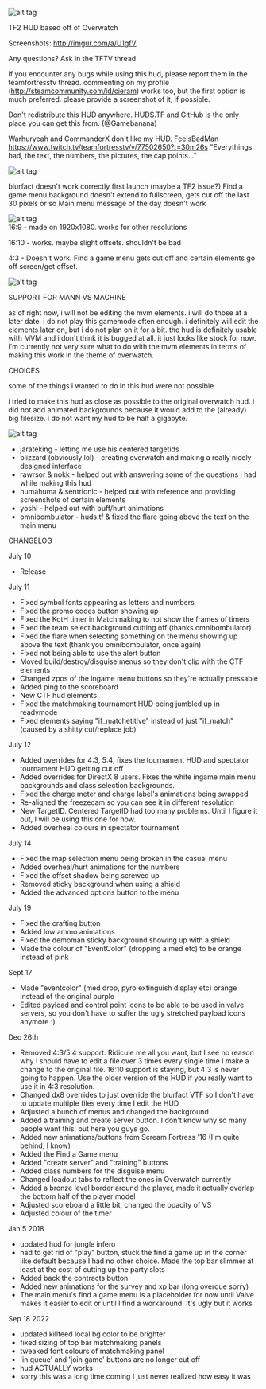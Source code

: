 ![alt tag](http://puu.sh/pXEfC/bd3aaad500.png)

TF2 HUD based off of Overwatch

Screenshots: http://imgur.com/a/U1gfV

Any questions? Ask in the TFTV thread

If you encounter any bugs while using this hud, please report them in the teamfortresstv thread. commenting on my profile (http://steamcommunity.com/id/cieram) works too, but the first option is much preferred. please provide a screenshot of it, if possible.

Don't redistribute this HUD anywhere. HUDS.TF and GitHub is the only place you can get this from. (@Gamebanana)

Warhuryeah and CommanderX don't like my HUD. FeelsBadMan
https://www.twitch.tv/teamfortresstv/v/77502650?t=30m26s
"Everythings bad, the text, the numbers, the pictures, the cap points..."
	
![alt tag](http://puu.sh/pXEu9/8abb73eff0.png)	

blurfact doesn't work correctly first launch (maybe a TF2 issue?)
Find a game menu background doesn't extend to fullscreen, gets cut off the last 30 pixels or so
Main menu message of the day doesn't work

![alt tag](http://puu.sh/pXEqs/66fe92f9ee.png)	
16:9 - made on 1920x1080. works for other resolutions

16:10 - works. maybe slight offsets. shouldn't be bad

4:3 - Doesn't work. Find a game menu gets cut off and certain elements go off screen/get offset.

![alt tag](http://puu.sh/pXEp7/fec3bfbea3.png)	

SUPPORT FOR MANN VS MACHINE

as of right now, i will not be editing the mvm elements. i will do those at a later date. i do not play this gamemode often enough. i definitely will edit the elements later on, but i do not plan on it for a bit. the hud is definitely usable with MVM and i don't think it is bugged at all.  it just looks like stock for now. i'm currently not very sure what to do with the mvm elements in terms of making this work in the theme of overwatch.

CHOICES

some of the things i wanted to do in this hud were not possible.
	
i tried to make this hud as close as possible to the original overwatch hud. i did not add animated backgrounds because it would add to the (already) big filesize. i do not want my hud to be half a gigabyte.
	
![alt tag](http://puu.sh/pXEnu/977413608e.png)
 - jarateking - letting me use his centered targetids
 - blizzard (obviously lol) - creating overwatch and making a really nicely designed interface
 - rawrsor & nokk - helped out with answering some of the questions i had while making this hud
 - humahuma & sentrionic - helped out with reference and providing screenshots of certain elements
 - yoshi - helped out with buff/hurt animations
 - omnibombulator - huds.tf & fixed the flare going above the text on the main menu	
 
CHANGELOG

July 10
- Release

July 11
- Fixed symbol fonts appearing as letters and numbers
- Fixed the promo codes button showing up
- Fixed the KotH timer in Matchmaking to not show the frames of timers
- Fixed the team select background cutting off (thanks omnibombulator)
- Fixed the flare when selecting something on the menu showing up above the text (thank you omnibombulator, once again)
- Fixed not being able to use the alert button
- Moved build/destroy/disguise menus so they don't clip with the CTF elements
- Changed zpos of the ingame menu buttons so they're actually pressable
- Added ping to the scoreboard
- New CTF hud elements
- Fixed the matchmaking tournament HUD being jumbled up in readymode
- Fixed elements saying "if_matchetitive" instead of just "if_match" (caused by a shitty cut/replace job)

July 12
- Added overrides for 4:3, 5:4, fixes the tournament HUD and spectator tournament HUD getting cut off
- Added overrides for DirectX 8 users. Fixes the white ingame main menu backgrounds and class selection backgrounds.
- Fixed the charge meter and charge label's animations being swapped
- Re-aligned the freezecam so you can see it in different resolution
- New TargetID. Centered TargetID had too many problems. Until I figure it out, I will be using this one for now.
- Added overheal colours in spectator tournament

July 14
- Fixed the map selection menu being broken in the casual menu 
- Added overheal/hurt animations for the numbers 
- Fixed the offset shadow being screwed up 
- Removed sticky background when using a shield 
- Added the advanced options button to the menu

July 19
- Fixed the crafting button
- Added low ammo animations
- Fixed the demoman sticky background showing up with a shield
- Made the colour of "EventColor" (dropping a med etc) to be orange instead of pink

Sept 17
- Made "eventcolor" (med drop, pyro extinguish display etc) orange instead of the original purple
- Edited payload and control point icons to be able to be used in valve servers, so you don't have to suffer the ugly stretched payload icons anymore :)

Dec 26th
- Removed 4:3/5:4 support. Ridicule me all you want, but I see no reason why I should have to edit a file over 3 times every single time I make a change to the original file. 16:10 support is staying, but 4:3 is never going to happen. Use the older version of the HUD if you really want to use it in 4:3 resolution.
- Changed dx8 overrides to just override the blurfact VTF so I don't have to update multiple files every time I edit the HUD
- Adjusted a bunch of menus and changed the background
- Added a training and create server button. I don't know why so many people want this, but here you guys go.
- Added new animations/buttons from Scream Fortress '16 (I'm quite behind, I know)
- Added the Find a Game menu
- Added "create server" and "training" buttons
- Added class numbers for the disguise menu
- Changed loadout tabs to reflect the ones in Overwatch currently
- Added a bronze level border around the player, made it actually overlap the bottom half of the player model
- Adjusted scoreboard a little bit, changed the opacity of VS
- Adjusted colour of the timer

Jan 5 2018
- updated hud for jungle infero
- had to get rid of "play" button, stuck the find a game up in the corner like default because I had no other choice. Made the top bar slimmer at least at the cost of cutting up the party slots
- Added back the contracts button
- Added new animations for the survey and xp bar (long overdue sorry)
- The main menu's find a game menu is a placeholder for now until Valve makes it easier to edit or until I find a workaround. It's ugly but it works

Sep 18 2022
- updated killfeed local bg color to be brighter
- fixed sizing of top bar matchmaking panels
- tweaked font colours of matchmaking panel
- 'in queue' and 'join game' buttons are no longer cut off
- hud ACTUALLY works
- sorry this was a long time coming I just never realized how easy it was
